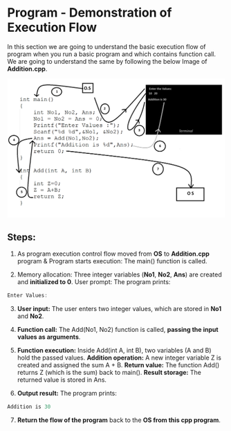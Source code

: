 # Program - Demonstration of Execution Flow
In this section we are going to understand the basic execution flow of program when you run a basic program and which contains function call. We are going to understand the same by following the below Image of **Addition.cpp**.<br>


<img src="DemonstrationOfExecution.png" alt="Centered Image" width="600">
<br>

## Steps:

1. As program execution control flow moved from **OS** to **Addition.cpp** program & Program starts execution: The main() function is called.

2. Memory allocation: Three integer variables (**No1**, **No2**, **Ans**) are created and **initialized to 0**.
User prompt: The program prints:
```cpp
Enter Values: 
```

3. **User input:** The user enters two integer values, which are stored in **No1** and **No2**.

4. **Function call:** The Add(No1, No2) function is called, **passing the input values as arguments**.

5. **Function execution:** Inside Add(int A, int B), two variables (A and B) hold the passed values.
**Addition operation:** A new integer variable Z is created and assigned the sum A + B.
**Return value:** The function Add() returns Z (which is the sum) back to main().
**Result storage:** The returned value is stored in Ans.

6. **Output result:** The program prints:
```cpp
Addition is 30
```

7. **Return the flow of the program** back to the **OS from this cpp program**.

